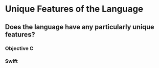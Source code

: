 # Unique Features of the Language

## Does the language have any particularly unique features?

### Objective C

### Swift
